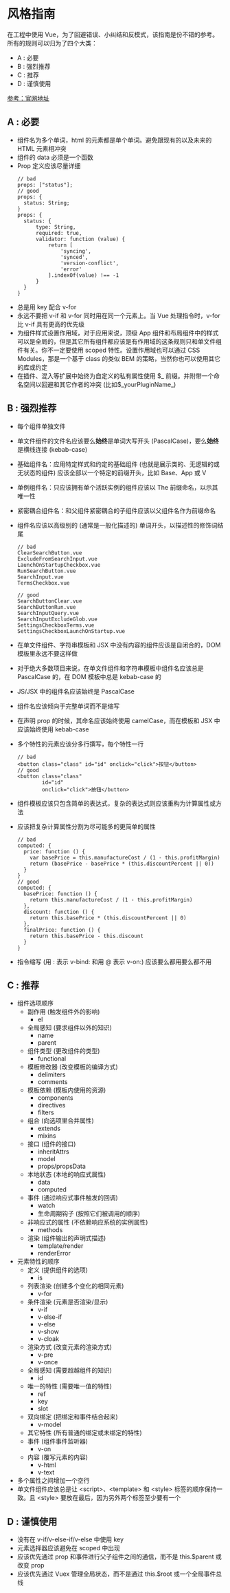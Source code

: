 # 风格指南

在工程中使用 Vue，为了回避错误、小纠结和反模式，该指南是份不错的参考。所有的规则可以归为了四个大类：

- A : 必要
- B : 强烈推荐
- C : 推荐
- D : 谨慎使用

[参考：官网地址](https://cn.vuejs.org/v2/style-guide/)

## A : 必要

- 组件名为多个单词，html 的元素都是单个单词。避免跟现有的以及未来的 HTML 元素相冲突
- 组件的 data 必须是一个函数
- Prop 定义应该尽量详细
  ```
  // bad
  props: ["status"];
  // good
  props: {
    status: String;
  }
  props: {
    status: {
        type: String,
        required: true,
        validator: function (value) {
            return [
                'syncing',
                'synced',
                'version-conflict',
                'error'
            ].indexOf(value) !== -1
        }
    }
  }
  ```
- 总是用 key 配合 v-for
- 永远不要把 v-if 和 v-for 同时用在同一个元素上。当 Vue 处理指令时，v-for 比 v-if 具有更高的优先级
- 为组件样式设置作用域，对于应用来说，顶级 App 组件和布局组件中的样式可以是全局的，但是其它所有组件都应该是有作用域的这条规则只和单文件组件有关。你不一定要使用 scoped 特性。设置作用域也可以通过 CSS Modules，那是一个基于 class 的类似 BEM 的策略，当然你也可以使用其它的库或约定
- 在插件、混入等扩展中始终为自定义的私有属性使用 \$\_ 前缀。并附带一个命名空间以回避和其它作者的冲突 (比如\$\_yourPluginName\_)

## B : 强烈推荐

- 每个组件单独文件
- 单文件组件的文件名应该要么**始终**是单词大写开头 (PascalCase)，要么**始终**是横线连接 (kebab-case)
- 基础组件名：应用特定样式和约定的基础组件 (也就是展示类的、无逻辑的或无状态的组件) 应该全部以一个特定的前缀开头，比如 Base、App 或 V
- 单例组件名：只应该拥有单个活跃实例的组件应该以 The 前缀命名，以示其唯一性
- 紧密耦合组件名：和父组件紧密耦合的子组件应该以父组件名作为前缀命名
- 组件名应该以高级别的 (通常是一般化描述的) 单词开头，以描述性的修饰词结尾

  ```
  // bad
  ClearSearchButton.vue
  ExcludeFromSearchInput.vue
  LaunchOnStartupCheckbox.vue
  RunSearchButton.vue
  SearchInput.vue
  TermsCheckbox.vue

  // good
  SearchButtonClear.vue
  SearchButtonRun.vue
  SearchInputQuery.vue
  SearchInputExcludeGlob.vue
  SettingsCheckboxTerms.vue
  SettingsCheckboxLaunchOnStartup.vue
  ```

- 在单文件组件、字符串模板和 JSX 中没有内容的组件应该是自闭合的，DOM 模板里永远不要这样做
- 对于绝大多数项目来说，在单文件组件和字符串模板中组件名应该总是 PascalCase 的，在 DOM 模板中总是 kebab-case 的
- JS/JSX 中的组件名应该始终是 PascalCase
- 组件名应该倾向于完整单词而不是缩写
- 在声明 prop 的时候，其命名应该始终使用 camelCase，而在模板和 JSX 中应该始终使用 kebab-case
- 多个特性的元素应该分多行撰写，每个特性一行

  ```
  // bad
  <button class="class" id="id" onclick="click">按钮</button>
  // good
  <button class="class"
          id="id"
          onclick="click">按钮</button>
  ```

- 组件模板应该只包含简单的表达式，复杂的表达式则应该重构为计算属性或方法
- 应该把复杂计算属性分割为尽可能多的更简单的属性

  ```
  // bad
  computed: {
    price: function () {
      var basePrice = this.manufactureCost / (1 - this.profitMargin)
      return (basePrice - basePrice * (this.discountPercent || 0))
    }
  }
  // good
  computed: {
    basePrice: function () {
      return this.manufactureCost / (1 - this.profitMargin)
    },
    discount: function () {
      return this.basePrice * (this.discountPercent || 0)
    },
    finalPrice: function () {
      return this.basePrice - this.discount
    }
  }
  ```

- 指令缩写 (用 : 表示 v-bind: 和用 @ 表示 v-on:) 应该要么都用要么都不用

## C : 推荐

- 组件选项顺序
  - 副作用 (触发组件外的影响)
    - el
  - 全局感知 (要求组件以外的知识)
    - name
    - parent
  - 组件类型 (更改组件的类型)
    - functional
  - 模板修改器 (改变模板的编译方式)
    - delimiters
    - comments
  - 模板依赖 (模板内使用的资源)
    - components
    - directives
    - filters
  - 组合 (向选项里合并属性)
    - extends
    - mixins
  - 接口 (组件的接口)
    - inheritAttrs
    - model
    - props/propsData
  - 本地状态 (本地的响应式属性)
    - data
    - computed
  - 事件 (通过响应式事件触发的回调)
    - watch
    - 生命周期钩子 (按照它们被调用的顺序)
  - 非响应式的属性 (不依赖响应系统的实例属性)
    - methods
  - 渲染 (组件输出的声明式描述)
    - template/render
    - renderError
- 元素特性的顺序
  - 定义 (提供组件的选项)
    - is
  - 列表渲染 (创建多个变化的相同元素)
    - v-for
  - 条件渲染 (元素是否渲染/显示)
    - v-if
    - v-else-if
    - v-else
    - v-show
    - v-cloak
  - 渲染方式 (改变元素的渲染方式)
    - v-pre
    - v-once
  - 全局感知 (需要超越组件的知识)
    - id
  - 唯一的特性 (需要唯一值的特性)
    - ref
    - key
    - slot
  - 双向绑定 (把绑定和事件结合起来)
    - v-model
  - 其它特性 (所有普通的绑定或未绑定的特性)
  - 事件 (组件事件监听器)
    - v-on
  - 内容 (覆写元素的内容)
    - v-html
    - v-text
- 多个属性之间增加一个空行
- 单文件组件应该总是让 \<script\>、\<template\> 和 \<style\> 标签的顺序保持一致。且 \<style\> 要放在最后，因为另外两个标签至少要有一个

## D : 谨慎使用

- 没有在 v-if/v-else-if/v-else 中使用 key
- 元素选择器应该避免在 scoped 中出现
- 应该优先通过 prop 和事件进行父子组件之间的通信，而不是 this.\$parent 或改变 prop
- 应该优先通过 Vuex 管理全局状态，而不是通过 this.\$root 或一个全局事件总线
